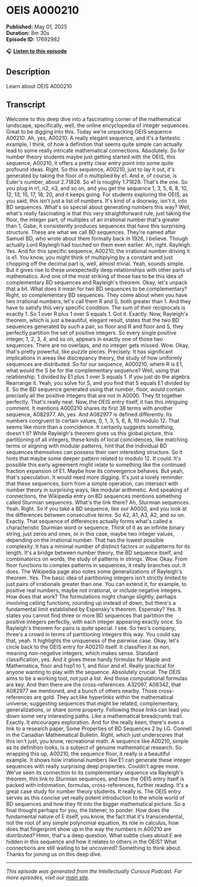 # OEIS A000210

**Published:** May 01, 2025  
**Duration:** 8m 30s  
**Episode ID:** 17692982

🎧 **[Listen to this episode](https://intellectuallycurious.buzzsprout.com/2529712/episodes/17692982-oeis-a000210)**

## Description

Learn about OEIS A000210

## Transcript

Welcome to this deep dive into a fascinating corner of the mathematical landscape, specifically, well, the online encyclopedia of integer sequences. Great to be digging into this. Today we're unpacking OEIS sequence A00210. Ah, yes, A00210. A really elegant sequence, and it's a fantastic example, I think, of how a definition that seems quite simple can actually lead to some really intricate mathematical connections. Absolutely. So for number theory students maybe just getting started with the OEIS, this sequence, A00210, it offers a pretty clear entry point into some quite profound ideas. Right. So this sequence, A00210, just to lay it out, it's generated by taking the floor of n multiplied by e1. And e, of course, is Euler's number, about 2.71828. So e1 is roughly 1.71828. That's the one. So you plug in n1, n2, n3, and so on, and you get the sequence 1, 3, 5, 6, 8, 10, 12, 13, 15, 17, 18, 20, and it keeps going. For students exploring the OEIS, as you said, this isn't just a list of numbers. It's kind of a doorway, isn't it, into BD sequences. What's so special about generating numbers this way? Well, what's really fascinating is that this very straightforward rule, just taking the floor, the integer part, of multiples of an irrational number that's greater than 1, Gabe, it consistently produces sequences that have this surprising structure. These are what we call BD sequences. They're named after Samuel BD, who wrote about them formally back in 1926, I believe. Though actually Lord Rayleigh had touched on them even earlier. Ah, right. Rayleigh. Yes. And for this specific sequence, A00210, the irrational number driving it is e1. You know, you might think of multiplying by a constant and just chopping off the decimal part is, well, almost trivial. Yeah, sounds simple. But it gives rise to these unexpectedly deep relationships with other parts of mathematics. And one of the most striking of those has to be this idea of complementary BD sequences and Rayleigh's theorem. Okay, let's unpack that a bit. What does it mean for two BD sequences to be complementary? Right, so complementary BD sequences. They come about when you have two irrational numbers, let's call them R and S, both greater than 1. And they have to satisfy this very specific condition. The sum of their reciprocals is exactly 1. So 1 over R plus 1 over S equals 1. Got it. Exactly. Now, Rayleigh's theorem, which is just a beautiful, elegant result, states that the two BD sequences generated by such a pair, so floor and R and floor and S, they perfectly partition the set of positive integers. So every single positive integer, 1, 2, 3, 4, and so on, appears in exactly one of those two sequences. There are no overlaps, and no integer gets missed. Wow. Okay, that's pretty powerful, like puzzle pieces. Precisely. It has significant implications in areas like discrepancy theory, the study of how uniformly sequences are distributed. So for our sequence, A000210, where R is E1, what would the S be for the complementary sequence? Well, using that relationship, 1 divided by E1 plus 1 over S equals 1. If you just do the algebra. Rearrange it. Yeah, you solve for S, and you find that S equals E1 divided by E. So the BD sequence generated using that number, floor, would contain precisely all the positive integers that are not in A0000. They fit together perfectly. That's really neat. Now, the OEIS entry itself, it has this intriguing comment. It mentions A000210 shares its first 38 terms with another sequence, A082977. Ah, yes. And A082977 is defined differently. Its numbers congruent to certain values, 0, 1, 3, 5, 6, 8, 10 modulo 12. That seems like more than a coincidence. It certainly suggests something, doesn't it? While Rayleigh's theorem gives us this global picture, this partitioning of all integers, these kinds of local coincidences, like matching terms or aligning with modular patterns, hint that the individual BD sequences themselves can possess their own interesting structure. So it hints that maybe some deeper pattern related to modulo 12. It could. It's possible this early agreement might relate to something like the continued fraction expansion of E1. Maybe how its convergence behaves. But yeah, that's speculation. It would need more digging. It's just a lovely reminder that these sequences, born from a simple operation, can intersect with number theory in surprising ways, like modular arithmetic. And speaking of connections, the Wikipedia entry on BD sequences mentions something called Sturmian sequences. What's the link there? Ah, Sturmian sequences. Yeah. Right. So if you take a BD sequence, like our A0000, and you look at the differences between consecutive terms. So A2, A1, A3, A2, and so on. Exactly. That sequence of differences actually forms what's called a characteristic Sturmian word or sequence. Think of it as an infinite binary string, just zeros and ones, or in this case, maybe two integer values, depending on the irrational number. That has the lowest possible complexity. It has a minimal number of distinct factors or subpatterns for its length. It's a bridge between number theory, the BD sequence itself, and combinatorics on words, the study of patterns in strings. Wow. Okay. From floor functions to complex patterns in sequences, it really branches out. It does. The Wikipedia page also notes some generalizations of Rayleigh's theorem. Yes. The basic idea of partitioning integers isn't strictly limited to just pairs of irrationals greater than one. You can extend it, for example, to positive real numbers, maybe not irrational, or include negative integers. How does that work? The formulations might change slightly, perhaps involving ceiling functions, rounding up instead of down, but there's a fundamental limit established by Espensky's theorem. Espensky? Yes. It states you cannot find three or more BD sequences that partition the positive integers perfectly, with each integer appearing exactly once. So Rayleigh's theorem for pairs is quite special. I see. So two's company, three's a crowd in terms of partitioning integers this way. You could say that, yeah. It highlights the uniqueness of the pairwise case. Okay, let's circle back to the OEIS entry for A00210 itself. It classifies it as non, meaning non-negative integers, which makes sense. Standard classification, yes. And it gives these handy formulas for Maple and Mathematica, floor and hsp1 to 1, and floor and e1. Really practical for anyone wanting to play with the sequence. Absolutely crucial. The OEIS aims to be a working tool, not just a list. And those computational formulas are key. And then there are the cross-references. A32097, A08342, that A082977 we mentioned, and a bunch of others nearby. Those cross-references are gold. They act like hyperlinks within the mathematical universe, suggesting sequences that might be related, complementary, generalizations, or share some property. Following those links can lead you down some very interesting paths. Like a mathematical breadcrumb trail. Exactly. It encourages exploration. And for the really keen, there's even a link to a research paper, Some Properties of BD Sequences 2 by I.G. Connell in the Canadian Mathematical Bulletin. Right, which just underscores that this isn't just, you know, recreational math. A sequence like A00210, simple as its definition looks, is a subject of genuine mathematical research. So wrapping this up, A00210, the sequence floor, it really is a beautiful example. It shows how irrational numbers like E1 can generate these integer sequences with really surprising deep properties. Couldn't agree more. We've seen its connection to its complementary sequence via Rayleigh's theorem, this link to Sturmian sequences, and how the OEIS entry itself is packed with information, formulas, cross-references, further reading. It's a great case study for number theory students. It really is. The OEIS entry serves as this concise yet really potent introduction to the whole world of BD sequences and how they fit into the bigger mathematical picture. So a final thought perhaps for you, the listener, to ponder. How does the fundamental nature of E itself, you know, the fact that it's transcendental, not the root of any simple polynomial equation, its role in calculus, how does that fingerprint show up in the way the numbers in A00210 are distributed? Hmm, that's a deep question. What subtle clues about E are hidden in this sequence and how it relates to others in the OEIS? What connections are still waiting to be uncovered? Something to think about. Thanks for joining us on this deep dive.

---
*This episode was generated from the Intellectually Curious Podcast. For more episodes, visit our [main site](https://intellectuallycurious.buzzsprout.com).*
